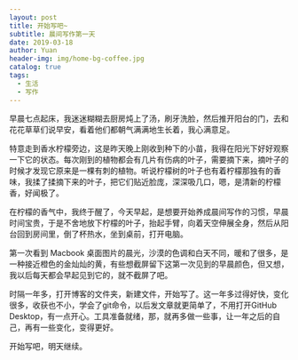 ```yaml
---
layout: post
title: 开始写吧~
subtitle: 晨间写作第一天
date: 2019-03-18
author: Yuan
header-img: img/home-bg-coffee.jpg
catalog: true
tags:
  - 生活 
  - 写作
---
```


早晨七点起床，我迷迷糊糊去厨房炖上了汤，刷牙洗脸，然后推开阳台的门，去和花花草草们说早安，看着他们都朝气满满地生长着，我心满意足。

特意走到香水柠檬旁边，这是昨天晚上刚收到种下的小苗，我得在阳光下好好观察一下它的状态。每次刚到的植物都会有几片有伤病的叶子，需要摘下来，摘叶子的时候才发现它原来是一棵有刺的植物。听说柠檬树的叶子也有着柠檬那独有的香味，我揉了揉摘下来的叶子，把它们贴近脸庞，深深吸几口，嗯，是清新的柠檬香，好闻极了。

在柠檬的香气中，我终于醒了，今天早起，是想要开始养成晨间写作的习惯，早晨时间宝贵，于是不舍地放下柠檬的叶子，抬起手臂，向着天空伸展全身，然后从阳台回到房间里，倒了杯热水，坐到桌前，打开电脑。

第一次看到 Macbook 桌面图片的晨光，沙漠的色调和白天不同，暖和了很多，是一种接近橙色的金灿灿的黄，有些想截屏留下这第一次见到的早晨颜色，但又想，我以后每天都会早起见到它的，就不截屏了吧。

时隔一年多，打开博客的文件夹，新建文件，开始写了。这一年多过得好快，变化很多，收获也不小，学会了git命令，以后发文章就更简单了，不用打开GitHub Desktop，有一点开心。工具准备就绪，那，就再多做一些事，让一年之后的自己，再有一些变化，变得更好。

开始写吧，明天继续。



